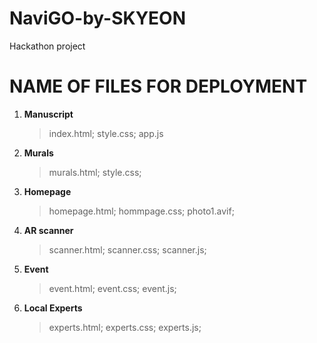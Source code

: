 # NaviGO-by-SKYEON
Hackathon project 

# NAME OF FILES FOR DEPLOYMENT
1) **Manuscript**
   >index.html;
   >style.css;
   >app.js
2) **Murals**
   >murals.html;
   >style.css;
   >
3) **Homepage**
   >homepage.html;
   >hommpage.css; 
   >photo1.avif; 
4) **AR scanner**
   >scanner.html; 
   >scanner.css; 
   >scanner.js; 
5) **Event**
   >event.html; 
   >event.css; 
   >event.js; 
6) **Local Experts**
   >experts.html; 
   >experts.css; 
   >experts.js; 

